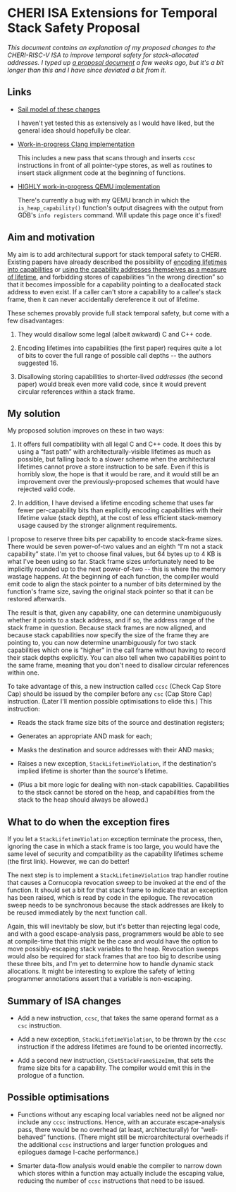 # CHERI ISA Extensions for Temporal Stack Safety Proposal

*This document contains an explanation of my proposed changes to the CHERI-RISC-V ISA to improve temporal safety for stack-allocated addresses. I typed up [a proposal document](https://github.com/bencole12345/CheriISAExtensionProposal/blob/main/Ben%20Cole%20-%20Temporal%20Stack%20Safety%20Proposal.pdf) a few weeks ago, but it's a bit longer than this and I have since deviated a bit from it.*

## Links

- [Sail model of these changes](https://github.com/CTSRD-CHERI/sail-cheri-riscv/compare/master...bencole12345:ben-stack-temporal-safety)

  I haven't yet tested this as extensively as I would have liked, but the general idea should hopefully be clear.

- [Work-in-progress Clang implementation](https://github.com/CTSRD-CHERI/llvm-project/compare/master...bencole12345:temporal-stack-safety)

  This includes a new pass that scans through and inserts `ccsc` instructions in front of all pointer-type stores, as well as routines to insert stack alignment code at the beginning of functions.

- [HIGHLY work-in-progress QEMU implementation](https://github.com/CTSRD-CHERI/qemu/compare/qemu-cheri...bencole12345:ben-stack-temporal-safety)

  There's currently a bug with my QEMU branch in which the `is_heap_capability()` function's output disagrees with the output from GDB's `info registers` command. Will update this page once it's fixed!

## Aim and motivation

My aim is to add architectural support for stack temporal safety to CHERI. Existing papers have already described the possibility of [encoding lifetimes into capabilities](https://ieeexplore.ieee.org/document/8823727) or [using the capability addresses themselves as a measure of lifetime](https://popl21.sigplan.org/details/prisc-2021-papers/2/Toward-Complete-Stack-Safety-for-Capability-Machines), and forbidding stores of capabilities “in the wrong direction” so that it becomes impossible for a capability pointing to a deallocated stack address to even exist. If a caller can't store a capability to a callee's stack frame, then it can never accidentally dereference it out of lifetime.

These schemes provably provide full stack temporal safety, but come with a few disadvantages:

1. They would disallow some legal (albeit awkward) C and C++ code.

2. Encoding lifetimes into capabilities (the first paper) requires quite a lot of bits to cover the full range of possible call depths -- the authors suggested 16.

3. Disallowing storing capabilities to shorter-lived *addresses* (the second paper) would break even more valid code, since it would prevent circular references within a stack frame.

## My solution

My proposed solution improves on these in two ways:

1. It offers full compatibility with all legal C and C++ code. It does this by using a “fast path” with architecturally-visible lifetimes as much as possible, but falling back to a slower scheme when the architectural lifetimes cannot prove a store instruction to be safe. Even if this is horribly slow, the hope is that it would be rare, and it would still be an improvement over the previously-proposed schemes that would have rejected valid code.

2. In addition, I have devised a lifetime encoding scheme that uses far fewer per-capability bits than explicitly encoding capabilities with their lifetime value (stack depth), at the cost of less efficient stack-memory usage caused by the stronger alignment requirements.

I propose to reserve three bits per capability to encode stack-frame sizes. There would be seven power-of-two values and an eighth “I'm not a stack capability” state. I'm yet to choose final values, but 64 bytes up to 4 KB is what I've been using so far. Stack frame sizes unfortunately need to be implicitly rounded up to the next power-of-two -- this is where the memory wastage happens. At the beginning of each function, the compiler would emit code to align the stack pointer to a number of bits determined by the function's frame size, saving the original stack pointer so that it can be restored afterwards.

The result is that, given any capability, one can determine unambiguously whether it points to a stack address, and if so, the address range of the stack frame in question. Because stack frames are now aligned, and because stack capabilities now specify the size of the frame they are pointing to, you can now determine unambiguously for two stack capabilities which one is "higher" in the call frame without having to record their stack depths explicitly. You can also tell when two capabilities point to the same frame, meaning that you don't need to disallow circular references within one.

To take advantage of this, a new instruction called `ccsc` (Check Cap Store Cap) should be issued by the compiler before any `csc` (Cap Store Cap) instruction. (Later I'll mention possible optimisations to elide this.) This instruction:

- Reads the stack frame size bits of the source and destination registers;

- Generates an appropriate AND mask for each;

- Masks the destination and source addresses with their AND masks;

- Raises a new exception, `StackLifetimeViolation`, if the destination's implied lifetime is shorter than the source's lifetime.

- (Plus a bit more logic for dealing with non-stack capabilities. Capabilities to the stack cannot be stored on the heap, and capabilities from the stack to the heap should always be allowed.)

## What to do when the exception fires

If you let a `StackLifetimeViolation` exception terminate the process, then, ignoring the case in which a stack frame is too large, you would have the same level of security and compatibility as the capability lifetimes scheme (the first link). However, we can do better!

The next step is to implement a `StackLifetimeViolation` trap handler routine that causes a Cornucopia revocation sweep to be invoked at the end of the function. It should set a bit for that stack frame to indicate that an exception has been raised, which is read by code in the epilogue. The revocation sweep needs to be synchronous because the stack addresses are likely to be reused immediately by the next function call.

Again, this will inevitably be slow, but it's better than rejecting legal code, and with a good escape-analysis pass, programmers would be able to see at compile-time that this might be the case and would have the option to move possibly-escaping stack variables to the heap. Revocation sweeps would also be required for stack frames that are too big to describe using these three bits, and I'm yet to determine how to handle dynamic stack allocations. It might be interesting to explore the safety of letting programmer annotations assert that a variable is non-escaping.

## Summary of ISA changes

- Add a new instruction, `ccsc`, that takes the same operand format as a `csc` instruction.

- Add a new exception, `StackLifetimeViolation`, to be thrown by the `ccsc` instruction if the address lifetimes are found to be oriented incorrectly.

- Add a second new instruction, `CSetStackFrameSizeImm`, that sets the frame size bits for a capability. The compiler would emit this in the prologue of a function.

## Possible optimisations

- Functions without any escaping local variables need not be aligned nor include any `ccsc` instructions. Hence, with an accurate escape-analysis pass, there would be no overhead (at least, architecturally) for “well-behaved” functions. (There might still be microarchitectural overheads if the additional `ccsc` instructions and larger function prologues and epilogues damage I-cache performance.)

- Smarter data-flow analysis would enable the compiler to narrow down which stores within a function may actually include the escaping value, reducing the number of `ccsc` instructions that need to be issued.
